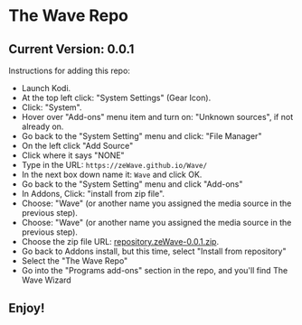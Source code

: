 # The Wave Repo
## Current Version: 0.0.1

Instructions for adding this repo:


<p align="left">
  <ul>
    <li>Launch Kodi.</li>
    <li>At the top left click: "System Settings" (Gear Icon).</li>
    <li>Click: "System".</li>
    <li>Hover over "Add-ons" menu item and turn on: "Unknown sources", if not already on.</li>
    <li>Go back to the "System Setting" menu and click: "File Manager"</li>    
    <li>On the left click "Add Source"</li>
    <li>Click where it says "NONE"</li>
    <li>Type in the URL: <code>https://zeWave.github.io/Wave/</code> </li>
    <li>In the next box down name it: <code>Wave</code> and click OK.</li>
    <li>Go back to the "System Setting" menu and click "Add-ons"</li>
    <li>In Addons, Click: "install from zip file".</li>
    <li>Choose: "Wave" (or another name you assigned the media source in the previous step).</li>
    <li>Choose: "Wave" (or another name you assigned the media source in the previous step).</li>
    <li>Choose the zip file URL: <a href="https://zeWave.github.io/Wave/repository.zeWave-0.0.1.zip">repository.zeWave-0.0.1.zip</a>.</li>
    <li>Go back to Addons install, but this time, select "Install from repository"</li>
    <li>Select the "The Wave Repo"</li>
    <li>Go into the "Programs add-ons" section in the repo, and you'll find The Wave Wizard</li>
  </ul>
</p>

## Enjoy!

